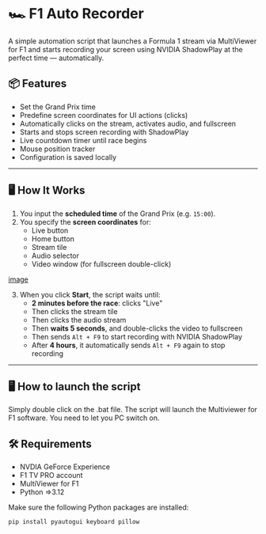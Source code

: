 # 🏎️ F1 Auto Recorder

A simple automation script that launches a Formula 1 stream via MultiViewer for F1 and starts recording your screen using NVIDIA ShadowPlay at the perfect time — automatically.

## 📦 Features

- Set the Grand Prix time
- Predefine screen coordinates for UI actions (clicks)
- Automatically clicks on the stream, activates audio, and fullscreen
- Starts and stops screen recording with ShadowPlay
- Live countdown timer until race begins
- Mouse position tracker
- Configuration is saved locally

---

## 🖥️ How It Works

1. You input the **scheduled time** of the Grand Prix (e.g. `15:00`).
2. You specify the **screen coordinates** for:
   - Live button
   - Home button
   - Stream tile
   - Audio selector
   - Video window (for fullscreen double-click)

[image](parameters_config.PNG)

3. When you click **Start**, the script waits until:
   - **2 minutes before the race**: clicks "Live"
   - Then clicks the stream tile
   - Then clicks the audio stream
   - Then **waits 5 seconds**, and double-clicks the video to fullscreen
   - Then sends `Alt + F9` to start recording with NVIDIA ShadowPlay
   - After **4 hours**, it automatically sends `Alt + F9` again to stop recording

---

## 🖥️ How to launch the script

Simply double click on the .bat file. The script will launch the Multiviewer for F1 software.
You need to let you PC switch on.

## 🛠 Requirements

- NVDIA GeForce Experience
- F1 TV PRO account
- MultiViewer for F1
- Python =>3.12

Make sure the following Python packages are installed:

```bash
pip install pyautogui keyboard pillow
